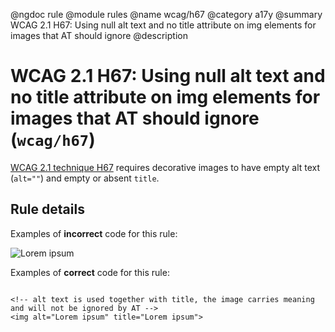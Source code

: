 @ngdoc rule
@module rules
@name wcag/h67
@category a17y
@summary WCAG 2.1 H67: Using null alt text and no title attribute on img elements for images that AT should ignore
@description

# WCAG 2.1 H67: Using null alt text and no title attribute on img elements for images that AT should ignore (`wcag/h67`)

[WCAG 2.1 technique H67][1] requires decorative images to have empty alt text
(`alt=""`) and empty or absent `title`.

[1]: https://www.w3.org/WAI/WCAG21/Techniques/html/H67

## Rule details

Examples of **incorrect** code for this rule:

<validate name="incorrect" rules="wcag/h67">
    <img title="Lorem ipsum">
</validate>

Examples of **correct** code for this rule:

<validate name="correct" rules="wcag/h67">
    <!-- empty alt text and no title is interpretated as purely decorative -->
    <img alt="">

    <!-- alt text is used together with title, the image carries meaning and will not be ignored by AT -->
    <img alt="Lorem ipsum" title="Lorem ipsum">

</validate>
